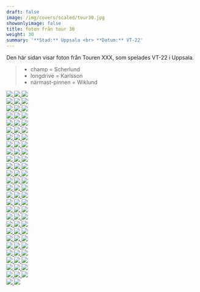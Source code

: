 ```yaml
---  
draft: false  
image: /img/covers/scaled/tour30.jpg  
showonlyimage: false  
title: foton från tour 30  
weight: 30  
summary: '**Stad:** Uppsala <br> **Datum:** VT-22'  
---
```


Den här sidan visar foton från Touren XXX, som spelades VT-22 i Uppsala.

> -   champ = Scherlund  
> -   longdrive = Karlsson  
> -   närmast-pinnen = Wiklund

<div class="col-md-8"> <div class="row">  
<a href="/img/tour30/scaled/001.JPG" data-toggle="lightbox" data-gallery="example-gallery" class="col-sm-4">
<img src="/img/tour30/thumbs/001.JPG" class="img-fluid"> </a>  
<a href="/img/tour30/scaled/002.JPG" data-toggle="lightbox" data-gallery="example-gallery" class="col-sm-4">
<img src="/img/tour30/thumbs/002.JPG" class="img-fluid"> </a>  
<a href="/img/tour30/scaled/003.JPG" data-toggle="lightbox" data-gallery="example-gallery" class="col-sm-4">
<img src="/img/tour30/thumbs/003.JPG" class="img-fluid"> </a> </div>
<div class="row">  
<a href="/img/tour30/scaled/004.JPG" data-toggle="lightbox" data-gallery="example-gallery" class="col-sm-4">
<img src="/img/tour30/thumbs/004.JPG" class="img-fluid"> </a>  
<a href="/img/tour30/scaled/005.JPG" data-toggle="lightbox" data-gallery="example-gallery" class="col-sm-4">
<img src="/img/tour30/thumbs/005.JPG" class="img-fluid"> </a>  
<a href="/img/tour30/scaled/006.JPG" data-toggle="lightbox" data-gallery="example-gallery" class="col-sm-4">
<img src="/img/tour30/thumbs/006.JPG" class="img-fluid"> </a> </div>
<div class="row">  
<a href="/img/tour30/scaled/007.JPG" data-toggle="lightbox" data-gallery="example-gallery" class="col-sm-4">
<img src="/img/tour30/thumbs/007.JPG" class="img-fluid"> </a>  
<a href="/img/tour30/scaled/008.JPG" data-toggle="lightbox" data-gallery="example-gallery" class="col-sm-4">
<img src="/img/tour30/thumbs/008.JPG" class="img-fluid"> </a>  
<a href="/img/tour30/scaled/009.JPG" data-toggle="lightbox" data-gallery="example-gallery" class="col-sm-4">
<img src="/img/tour30/thumbs/009.JPG" class="img-fluid"> </a> </div>
<div class="row">  
<a href="/img/tour30/scaled/010.JPG" data-toggle="lightbox" data-gallery="example-gallery" class="col-sm-4">
<img src="/img/tour30/thumbs/010.JPG" class="img-fluid"> </a>  
<a href="/img/tour30/scaled/011.JPG" data-toggle="lightbox" data-gallery="example-gallery" class="col-sm-4">
<img src="/img/tour30/thumbs/011.JPG" class="img-fluid"> </a>  
<a href="/img/tour30/scaled/012.JPG" data-toggle="lightbox" data-gallery="example-gallery" class="col-sm-4">
<img src="/img/tour30/thumbs/012.JPG" class="img-fluid"> </a> </div>
<div class="row">  
<a href="/img/tour30/scaled/013.JPG" data-toggle="lightbox" data-gallery="example-gallery" class="col-sm-4">
<img src="/img/tour30/thumbs/013.JPG" class="img-fluid"> </a>  
<a href="/img/tour30/scaled/014.JPG" data-toggle="lightbox" data-gallery="example-gallery" class="col-sm-4">
<img src="/img/tour30/thumbs/014.JPG" class="img-fluid"> </a>  
<a href="/img/tour30/scaled/015.JPG" data-toggle="lightbox" data-gallery="example-gallery" class="col-sm-4">
<img src="/img/tour30/thumbs/015.JPG" class="img-fluid"> </a> </div>
<div class="row">  
<a href="/img/tour30/scaled/016.JPG" data-toggle="lightbox" data-gallery="example-gallery" class="col-sm-4">
<img src="/img/tour30/thumbs/016.JPG" class="img-fluid"> </a>  
<a href="/img/tour30/scaled/017.JPG" data-toggle="lightbox" data-gallery="example-gallery" class="col-sm-4">
<img src="/img/tour30/thumbs/017.JPG" class="img-fluid"> </a>  
<a href="/img/tour30/scaled/018.JPG" data-toggle="lightbox" data-gallery="example-gallery" class="col-sm-4">
<img src="/img/tour30/thumbs/018.JPG" class="img-fluid"> </a> </div>
<div class="row">  
<a href="/img/tour30/scaled/019.JPG" data-toggle="lightbox" data-gallery="example-gallery" class="col-sm-4">
<img src="/img/tour30/thumbs/019.JPG" class="img-fluid"> </a>  
<a href="/img/tour30/scaled/020.JPG" data-toggle="lightbox" data-gallery="example-gallery" class="col-sm-4">
<img src="/img/tour30/thumbs/020.JPG" class="img-fluid"> </a>  
<a href="/img/tour30/scaled/021.JPG" data-toggle="lightbox" data-gallery="example-gallery" class="col-sm-4">
<img src="/img/tour30/thumbs/021.JPG" class="img-fluid"> </a> </div>
<div class="row">  
<a href="/img/tour30/scaled/022.JPG" data-toggle="lightbox" data-gallery="example-gallery" class="col-sm-4">
<img src="/img/tour30/thumbs/022.JPG" class="img-fluid"> </a>  
<a href="/img/tour30/scaled/023.JPG" data-toggle="lightbox" data-gallery="example-gallery" class="col-sm-4">
<img src="/img/tour30/thumbs/023.JPG" class="img-fluid"> </a>  
<a href="/img/tour30/scaled/024.JPG" data-toggle="lightbox" data-gallery="example-gallery" class="col-sm-4">
<img src="/img/tour30/thumbs/024.JPG" class="img-fluid"> </a> </div>
<div class="row">  
<a href="/img/tour30/scaled/025.JPG" data-toggle="lightbox" data-gallery="example-gallery" class="col-sm-4">
<img src="/img/tour30/thumbs/025.JPG" class="img-fluid"> </a>  
<a href="/img/tour30/scaled/026.JPG" data-toggle="lightbox" data-gallery="example-gallery" class="col-sm-4">
<img src="/img/tour30/thumbs/026.JPG" class="img-fluid"> </a>  
<a href="/img/tour30/scaled/027.JPG" data-toggle="lightbox" data-gallery="example-gallery" class="col-sm-4">
<img src="/img/tour30/thumbs/027.JPG" class="img-fluid"> </a> </div>
<div class="row">  
<a href="/img/tour30/scaled/028.JPG" data-toggle="lightbox" data-gallery="example-gallery" class="col-sm-4">
<img src="/img/tour30/thumbs/028.JPG" class="img-fluid"> </a>  
<a href="/img/tour30/scaled/029.JPG" data-toggle="lightbox" data-gallery="example-gallery" class="col-sm-4">
<img src="/img/tour30/thumbs/029.JPG" class="img-fluid"> </a>  
<a href="/img/tour30/scaled/030.JPG" data-toggle="lightbox" data-gallery="example-gallery" class="col-sm-4">
<img src="/img/tour30/thumbs/030.JPG" class="img-fluid"> </a> </div>
<div class="row">  
<a href="/img/tour30/scaled/031.JPG" data-toggle="lightbox" data-gallery="example-gallery" class="col-sm-4">
<img src="/img/tour30/thumbs/031.JPG" class="img-fluid"> </a>  
<a href="/img/tour30/scaled/032.JPG" data-toggle="lightbox" data-gallery="example-gallery" class="col-sm-4">
<img src="/img/tour30/thumbs/032.JPG" class="img-fluid"> </a>  
<a href="/img/tour30/scaled/033.JPG" data-toggle="lightbox" data-gallery="example-gallery" class="col-sm-4">
<img src="/img/tour30/thumbs/033.JPG" class="img-fluid"> </a> </div>
<div class="row">  
<a href="/img/tour30/scaled/034.JPG" data-toggle="lightbox" data-gallery="example-gallery" class="col-sm-4">
<img src="/img/tour30/thumbs/034.JPG" class="img-fluid"> </a>  
<a href="/img/tour30/scaled/035.JPG" data-toggle="lightbox" data-gallery="example-gallery" class="col-sm-4">
<img src="/img/tour30/thumbs/035.JPG" class="img-fluid"> </a>  
<a href="/img/tour30/scaled/036.JPG" data-toggle="lightbox" data-gallery="example-gallery" class="col-sm-4">
<img src="/img/tour30/thumbs/036.JPG" class="img-fluid"> </a> </div>
<div class="row">  
<a href="/img/tour30/scaled/037.JPG" data-toggle="lightbox" data-gallery="example-gallery" class="col-sm-4">
<img src="/img/tour30/thumbs/037.JPG" class="img-fluid"> </a>  
<a href="/img/tour30/scaled/038.JPG" data-toggle="lightbox" data-gallery="example-gallery" class="col-sm-4">
<img src="/img/tour30/thumbs/038.JPG" class="img-fluid"> </a>  
<a href="/img/tour30/scaled/039.JPG" data-toggle="lightbox" data-gallery="example-gallery" class="col-sm-4">
<img src="/img/tour30/thumbs/039.JPG" class="img-fluid"> </a> </div>
<div class="row">  
<a href="/img/tour30/scaled/040.JPG" data-toggle="lightbox" data-gallery="example-gallery" class="col-sm-4">
<img src="/img/tour30/thumbs/040.JPG" class="img-fluid"> </a>  
<a href="/img/tour30/scaled/041.JPG" data-toggle="lightbox" data-gallery="example-gallery" class="col-sm-4">
<img src="/img/tour30/thumbs/041.JPG" class="img-fluid"> </a>  
<a href="/img/tour30/scaled/042.JPG" data-toggle="lightbox" data-gallery="example-gallery" class="col-sm-4">
<img src="/img/tour30/thumbs/042.JPG" class="img-fluid"> </a> </div>
<div class="row">  
<a href="/img/tour30/scaled/043.JPG" data-toggle="lightbox" data-gallery="example-gallery" class="col-sm-4">
<img src="/img/tour30/thumbs/043.JPG" class="img-fluid"> </a>  
<a href="/img/tour30/scaled/044.JPG" data-toggle="lightbox" data-gallery="example-gallery" class="col-sm-4">
<img src="/img/tour30/thumbs/044.JPG" class="img-fluid"> </a>  
<a href="/img/tour30/scaled/045.JPG" data-toggle="lightbox" data-gallery="example-gallery" class="col-sm-4">
<img src="/img/tour30/thumbs/045.JPG" class="img-fluid"> </a> </div>
<div class="row">  
<a href="/img/tour30/scaled/046.JPG" data-toggle="lightbox" data-gallery="example-gallery" class="col-sm-4">
<img src="/img/tour30/thumbs/046.JPG" class="img-fluid"> </a>  
<a href="/img/tour30/scaled/047.JPG" data-toggle="lightbox" data-gallery="example-gallery" class="col-sm-4">
<img src="/img/tour30/thumbs/047.JPG" class="img-fluid"> </a>  
<a href="/img/tour30/scaled/048.JPG" data-toggle="lightbox" data-gallery="example-gallery" class="col-sm-4">
<img src="/img/tour30/thumbs/048.JPG" class="img-fluid"> </a> </div>
<div class="row">  
<a href="/img/tour30/scaled/049.JPG" data-toggle="lightbox" data-gallery="example-gallery" class="col-sm-4">
<img src="/img/tour30/thumbs/049.JPG" class="img-fluid"> </a>  
<a href="/img/tour30/scaled/050.JPG" data-toggle="lightbox" data-gallery="example-gallery" class="col-sm-4">
<img src="/img/tour30/thumbs/050.JPG" class="img-fluid"> </a>  
<a href="/img/tour30/scaled/051.JPG" data-toggle="lightbox" data-gallery="example-gallery" class="col-sm-4">
<img src="/img/tour30/thumbs/051.JPG" class="img-fluid"> </a> </div>
<div class="row">  
<a href="/img/tour30/scaled/052.JPG" data-toggle="lightbox" data-gallery="example-gallery" class="col-sm-4">
<img src="/img/tour30/thumbs/052.JPG" class="img-fluid"> </a>  
<a href="/img/tour30/scaled/053.JPG" data-toggle="lightbox" data-gallery="example-gallery" class="col-sm-4">
<img src="/img/tour30/thumbs/053.JPG" class="img-fluid"> </a>  
<a href="/img/tour30/scaled/054.JPG" data-toggle="lightbox" data-gallery="example-gallery" class="col-sm-4">
<img src="/img/tour30/thumbs/054.JPG" class="img-fluid"> </a> </div>
<div class="row">  
<a href="/img/tour30/scaled/055.JPG" data-toggle="lightbox" data-gallery="example-gallery" class="col-sm-4">
<img src="/img/tour30/thumbs/055.JPG" class="img-fluid"> </a>  
<a href="/img/tour30/scaled/056.JPG" data-toggle="lightbox" data-gallery="example-gallery" class="col-sm-4">
<img src="/img/tour30/thumbs/056.JPG" class="img-fluid"> </a>  
<a href="/img/tour30/scaled/057.JPG" data-toggle="lightbox" data-gallery="example-gallery" class="col-sm-4">
<img src="/img/tour30/thumbs/057.JPG" class="img-fluid"> </a> </div>
<div class="row">  
<a href="/img/tour30/scaled/058.JPG" data-toggle="lightbox" data-gallery="example-gallery" class="col-sm-4">
<img src="/img/tour30/thumbs/058.JPG" class="img-fluid"> </a>  
<a href="/img/tour30/scaled/059.JPG" data-toggle="lightbox" data-gallery="example-gallery" class="col-sm-4">
<img src="/img/tour30/thumbs/059.JPG" class="img-fluid"> </a>  
<a href="/img/tour30/scaled/060.JPG" data-toggle="lightbox" data-gallery="example-gallery" class="col-sm-4">
<img src="/img/tour30/thumbs/060.JPG" class="img-fluid"> </a> </div>
<div class="row">  
<a href="/img/tour30/scaled/061.JPG" data-toggle="lightbox" data-gallery="example-gallery" class="col-sm-4">
<img src="/img/tour30/thumbs/061.JPG" class="img-fluid"> </a>  
<a href="/img/tour30/scaled/062.JPG" data-toggle="lightbox" data-gallery="example-gallery" class="col-sm-4">
<img src="/img/tour30/thumbs/062.JPG" class="img-fluid"> </a>  
<a href="/img/tour30/scaled/063.JPG" data-toggle="lightbox" data-gallery="example-gallery" class="col-sm-4">
<img src="/img/tour30/thumbs/063.JPG" class="img-fluid"> </a> </div>
<div class="row">  
<a href="/img/tour30/scaled/064.JPG" data-toggle="lightbox" data-gallery="example-gallery" class="col-sm-4">
<img src="/img/tour30/thumbs/064.JPG" class="img-fluid"> </a>  
<a href="/img/tour30/scaled/065.JPG" data-toggle="lightbox" data-gallery="example-gallery" class="col-sm-4">
<img src="/img/tour30/thumbs/065.JPG" class="img-fluid"> </a>  
<a href="/img/tour30/scaled/066.JPG" data-toggle="lightbox" data-gallery="example-gallery" class="col-sm-4">
<img src="/img/tour30/thumbs/066.JPG" class="img-fluid"> </a> </div>
<div class="row">  
<a href="/img/tour30/scaled/067.JPG" data-toggle="lightbox" data-gallery="example-gallery" class="col-sm-4">
<img src="/img/tour30/thumbs/067.JPG" class="img-fluid"> </a>  
<a href="/img/tour30/scaled/068.JPG" data-toggle="lightbox" data-gallery="example-gallery" class="col-sm-4">
<img src="/img/tour30/thumbs/068.JPG" class="img-fluid"> </a>  
<a href="/img/tour30/scaled/069.JPG" data-toggle="lightbox" data-gallery="example-gallery" class="col-sm-4">
<img src="/img/tour30/thumbs/069.JPG" class="img-fluid"> </a> </div>
<div class="row">  
<a href="/img/tour30/scaled/070.JPG" data-toggle="lightbox" data-gallery="example-gallery" class="col-sm-4">
<img src="/img/tour30/thumbs/070.JPG" class="img-fluid"> </a>  
<a href="/img/tour30/scaled/071.JPG" data-toggle="lightbox" data-gallery="example-gallery" class="col-sm-4">
<img src="/img/tour30/thumbs/071.JPG" class="img-fluid"> </a>  
<a href="/img/tour30/scaled/072.JPG" data-toggle="lightbox" data-gallery="example-gallery" class="col-sm-4">
<img src="/img/tour30/thumbs/072.JPG" class="img-fluid"> </a> </div>
<div class="row">  
<a href="/img/tour30/scaled/073.JPG" data-toggle="lightbox" data-gallery="example-gallery" class="col-sm-4">
<img src="/img/tour30/thumbs/073.JPG" class="img-fluid"> </a>  
<a href="/img/tour30/scaled/074.JPG" data-toggle="lightbox" data-gallery="example-gallery" class="col-sm-4">
<img src="/img/tour30/thumbs/074.JPG" class="img-fluid"> </a>  
<a href="/img/tour30/scaled/075.JPG" data-toggle="lightbox" data-gallery="example-gallery" class="col-sm-4">
<img src="/img/tour30/thumbs/075.JPG" class="img-fluid"> </a> </div>
<div class="row">  
<a href="/img/tour30/scaled/076.JPG" data-toggle="lightbox" data-gallery="example-gallery" class="col-sm-4">
<img src="/img/tour30/thumbs/076.JPG" class="img-fluid"> </a>  
<a href="/img/tour30/scaled/077.JPG" data-toggle="lightbox" data-gallery="example-gallery" class="col-sm-4">
<img src="/img/tour30/thumbs/077.JPG" class="img-fluid"> </a>  
<a href="/img/tour30/scaled/078.JPG" data-toggle="lightbox" data-gallery="example-gallery" class="col-sm-4">
<img src="/img/tour30/thumbs/078.JPG" class="img-fluid"> </a> </div>
<div class="row">  
<a href="/img/tour30/scaled/079.JPG" data-toggle="lightbox" data-gallery="example-gallery" class="col-sm-4">
<img src="/img/tour30/thumbs/079.JPG" class="img-fluid"> </a>  
<a href="/img/tour30/scaled/080.JPG" data-toggle="lightbox" data-gallery="example-gallery" class="col-sm-4">
<img src="/img/tour30/thumbs/080.JPG" class="img-fluid"> </a> </div>
</div>
